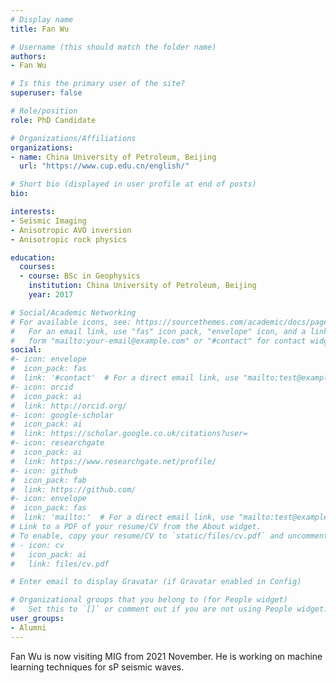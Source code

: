 ```yaml
---
# Display name
title: Fan Wu

# Username (this should match the folder name)
authors:
- Fan Wu

# Is this the primary user of the site?
superuser: false

# Role/position
role: PhD Candidate

# Organizations/Affiliations
organizations:
- name: China University of Petroleum, Beijing
  url: "https://www.cup.edu.cn/english/"

# Short bio (displayed in user profile at end of posts)
bio:

interests:
- Seismic Imaging
- Anisotropic AVO inversion
- Anisotropic rock physics

education:
  courses:
  - course: BSc in Geophysics
    institution: China University of Petroleum, Beijing
    year: 2017

# Social/Academic Networking
# For available icons, see: https://sourcethemes.com/academic/docs/page-builder/#icons
#   For an email link, use "fas" icon pack, "envelope" icon, and a link in the
#   form "mailto:your-email@example.com" or "#contact" for contact widget.
social:
#- icon: envelope
#  icon_pack: fas
#  link: '#contact'  # For a direct email link, use "mailto:test@example.org".
#- icon: orcid
#  icon_pack: ai
#  link: http://orcid.org/
#- icon: google-scholar
#  icon_pack: ai
#  link: https://scholar.google.co.uk/citations?user=
#- icon: researchgate
#  icon_pack: ai
#  link: https://www.researchgate.net/profile/
#- icon: github
#  icon_pack: fab
#  link: https://github.com/
#- icon: envelope
#  icon_pack: fas
#  link: 'mailto:'  # For a direct email link, use "mailto:test@example.org".
# Link to a PDF of your resume/CV from the About widget.
# To enable, copy your resume/CV to `static/files/cv.pdf` and uncomment the lines below.
# - icon: cv
#   icon_pack: ai
#   link: files/cv.pdf

# Enter email to display Gravatar (if Gravatar enabled in Config)

# Organizational groups that you belong to (for People widget)
#   Set this to `[]` or comment out if you are not using People widget.
user_groups:
- Alumni
---
```


Fan Wu is now visiting MIG from 2021 November. He is working on machine learning techniques for sP seismic waves.

